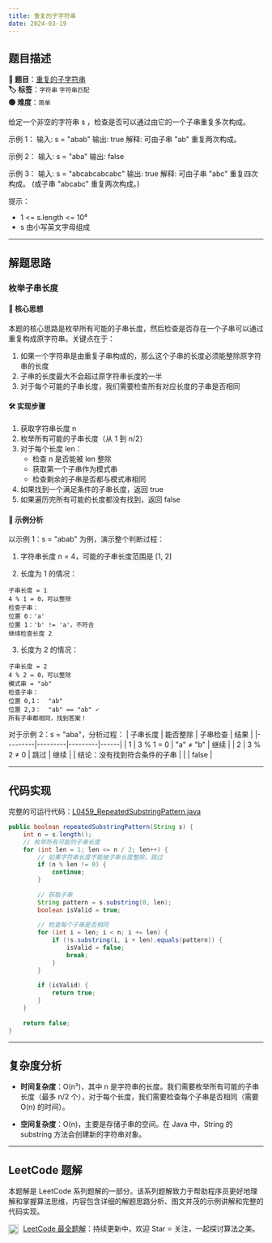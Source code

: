 ```yaml
---
title: 重复的子字符串
date: 2024-03-19
---
```


## 题目描述

**🔗 题目**：[重复的子字符串](https://leetcode.cn/problems/repeated-substring-pattern/)  
**🏷️ 标签**：`字符串` `字符串匹配`  
**🟢 难度**：`简单`  

给定一个非空的字符串 s ，检查是否可以通过由它的一个子串重复多次构成。

示例 1：
输入: s = "abab"
输出: true
解释: 可由子串 "ab" 重复两次构成。

示例 2：
输入: s = "aba"
输出: false

示例 3：
输入: s = "abcabcabcabc"
输出: true
解释: 可由子串 "abc" 重复四次构成。 (或子串 "abcabc" 重复两次构成。)

提示：
- 1 <= s.length <= 10⁴
- s 由小写英文字母组成

---

## 解题思路
### 枚举子串长度

#### 📝 核心思想
本题的核心思路是枚举所有可能的子串长度，然后检查是否存在一个子串可以通过重复构成原字符串。关键点在于：
1. 如果一个字符串是由重复子串构成的，那么这个子串的长度必须能整除原字符串的长度
2. 子串的长度最大不会超过原字符串长度的一半
3. 对于每个可能的子串长度，我们需要检查所有对应长度的子串是否相同

#### 🛠️ 实现步骤
1. 获取字符串长度 n
2. 枚举所有可能的子串长度（从 1 到 n/2）
3. 对于每个长度 len：
   - 检查 n 是否能被 len 整除
   - 获取第一个子串作为模式串
   - 检查剩余的子串是否都与模式串相同
4. 如果找到一个满足条件的子串长度，返回 true
5. 如果遍历完所有可能的长度都没有找到，返回 false

#### 🧩 示例分析
以示例 1：s = "abab" 为例，演示整个判断过程：

1. 字符串长度 n = 4，可能的子串长度范围是 [1, 2]

2. 长度为 1 的情况：
```
子串长度 = 1
4 % 1 = 0，可以整除
检查子串：
位置 0：'a'
位置 1：'b' != 'a'，不符合
继续检查长度 2
```

3. 长度为 2 的情况：
```
子串长度 = 2
4 % 2 = 0，可以整除
模式串 = "ab"
检查子串：
位置 0,1：  "ab"
位置 2,3：  "ab" == "ab" ✓
所有子串都相同，找到答案！
```

对于示例 2：s = "aba"，分析过程：
| 子串长度 | 能否整除 | 子串检查 | 结果 |
|---------|---------|---------|------|
| 1 | 3 % 1 = 0 | "a" ≠ "b" | 继续 |
| 2 | 3 % 2 ≠ 0 | 跳过 | 继续 |
| 结论：没有找到符合条件的子串 | | | false |

---

## 代码实现

完整的可运行代码：[L0459_RepeatedSubstringPattern.java](../src/main/java/L0459_RepeatedSubstringPattern.java)

```java
public boolean repeatedSubstringPattern(String s) {
    int n = s.length();
    // 枚举所有可能的子串长度
    for (int len = 1; len <= n / 2; len++) {
        // 如果字符串长度不能被子串长度整除，跳过
        if (n % len != 0) {
            continue;
        }
        
        // 获取子串
        String pattern = s.substring(0, len);
        boolean isValid = true;
        
        // 检查每个子串是否相同
        for (int i = len; i < n; i += len) {
            if (!s.substring(i, i + len).equals(pattern)) {
                isValid = false;
                break;
            }
        }
        
        if (isValid) {
            return true;
        }
    }
    
    return false;
}
```

---

## 复杂度分析

- **时间复杂度**：O(n²)，其中 n 是字符串的长度。我们需要枚举所有可能的子串长度（最多 n/2 个），对于每个长度，我们需要检查每个子串是否相同（需要 O(n) 的时间）。

- **空间复杂度**：O(n)，主要是存储子串的空间。在 Java 中，String 的 substring 方法会创建新的字符串对象。

---

## LeetCode 题解
     
本题解是 LeetCode 系列题解的一部分。该系列题解致力于帮助程序员更好地理解和掌握算法思维，内容包含详细的解题思路分析、图文并茂的示例讲解和完整的代码实现。
     
<img src="https://github.githubassets.com/images/modules/logos_page/GitHub-Mark.png" alt="GitHub" width="20" style="vertical-align: middle; margin-right: 5px"> [LeetCode 最全题解](https://github.com/LjyYano/LeetCode)：持续更新中，欢迎 Star ⭐️ 关注，一起探讨算法之美。 